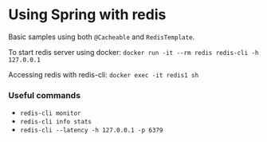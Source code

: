 # Using Spring with redis 

Basic samples using both `@Cacheable` and `RedisTemplate`. 

To start redis server using docker: `docker run -it --rm redis redis-cli -h 127.0.0.1`

Accessing redis with redis-cli: `docker exec -it redis1 sh`

### Useful commands

- `redis-cli monitor`
- `redis-cli info stats`
- `redis-cli --latency -h 127.0.0.1 -p 6379`

